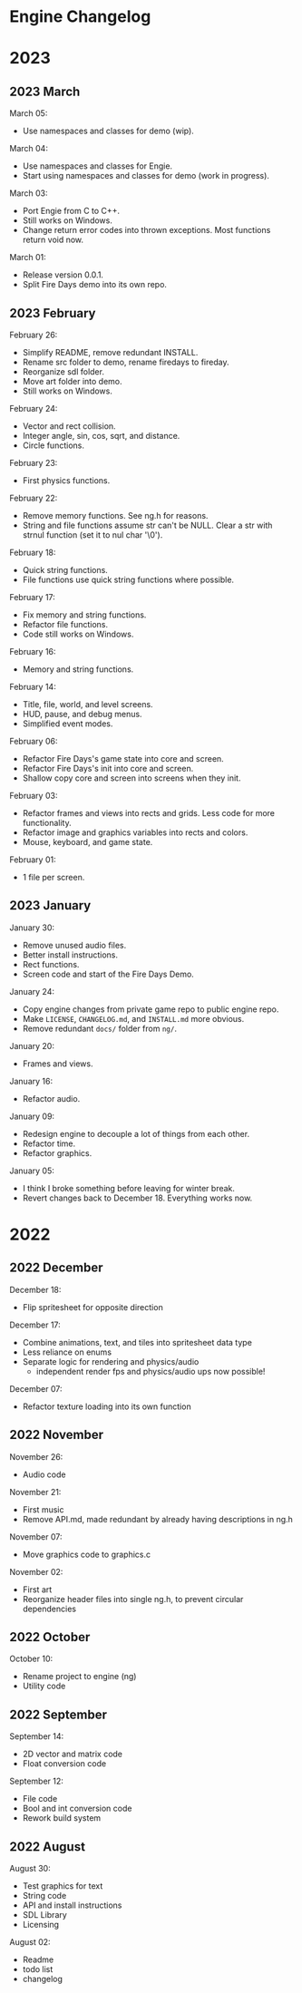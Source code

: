 
# Engine Changelog

# 2023

## 2023 March

March 05:
- Use namespaces and classes for demo (wip).

March 04:
- Use namespaces and classes for Engie.
- Start using namespaces and classes for demo (work in progress).

March 03:
- Port Engie from C to C++.
- Still works on Windows.
- Change return error codes into thrown exceptions. Most functions return void now.

March 01:
- Release version 0.0.1.
- Split Fire Days demo into its own repo.

## 2023 February

February 26:
- Simplify README, remove redundant INSTALL.
- Rename src folder to demo, rename firedays to fireday.
- Reorganize sdl folder.
- Move art folder into demo.
- Still works on Windows.

February 24:
- Vector and rect collision.
- Integer angle, sin, cos, sqrt, and distance.
- Circle functions.

February 23:
- First physics functions.

February 22:
- Remove memory functions. See ng.h for reasons.
- String and file functions assume str can't be NULL.
Clear a str with strnul function (set it to nul char '\0').

February 18:
- Quick string functions.
- File functions use quick string functions where possible.

February 17:
- Fix memory and string functions.
- Refactor file functions.
- Code still works on Windows.

February 16:
- Memory and string functions.

February 14:
- Title, file, world, and level screens.
- HUD, pause, and debug menus.
- Simplified event modes.

February 06:
- Refactor Fire Days's game state into core and screen.
- Refactor Fire Days's init into core and screen.
- Shallow copy core and screen into screens when they init.

February 03:
- Refactor frames and views into rects and grids.
Less code for more functionality.
- Refactor image and graphics variables into rects and colors.
- Mouse, keyboard, and game state.

February 01:
- 1 file per screen.

## 2023 January

January 30:
- Remove unused audio files.
- Better install instructions.
- Rect functions.
- Screen code and start of the Fire Days Demo.

January 24:
- Copy engine changes from private game repo to public engine repo.
- Make `LICENSE`, `CHANGELOG.md`, and `INSTALL.md` more obvious.
- Remove redundant `docs/` folder from `ng/`.

January 20:
- Frames and views.

January 16:
- Refactor audio.

January 09:
- Redesign engine to decouple a lot of things from each other.
- Refactor time.
- Refactor graphics.

January 05:
- I think I broke something before leaving for winter break.
- Revert changes back to December 18. Everything works now.

# 2022

## 2022 December

December 18:
- Flip spritesheet for opposite direction

December 17:
- Combine animations, text, and tiles into spritesheet data type
- Less reliance on enums
- Separate logic for rendering and physics/audio
	- independent render fps and physics/audio ups now possible!

December 07:
- Refactor texture loading into its own function

## 2022 November

November 26:
- Audio code

November 21:
- First music
- Remove API.md, made redundant by already having descriptions in ng.h

November 07:
- Move graphics code to graphics.c

November 02:
- First art
- Reorganize header files into single ng.h, to prevent circular dependencies

## 2022 October

October 10:
- Rename project to engine (ng)
- Utility code

## 2022 September

September 14:
- 2D vector and matrix code
- Float conversion code

September 12:
- File code
- Bool and int conversion code
- Rework build system

## 2022 August

August 30:
- Test graphics for text
- String code
- API and install instructions
- SDL Library
- Licensing

August 02:
- Readme
- todo list
- changelog



